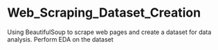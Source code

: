 # Web_Scraping_Dataset_Creation
Using BeautifulSoup to scrape web pages and create a dataset for data analysis.
Perform EDA on the dataset
